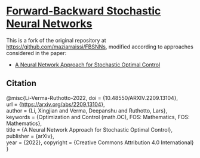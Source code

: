 # [Forward-Backward Stochastic Neural Networks](https://github.com/EmoryMLIP/FBSNNs/)

This is a fork of the original repository at https://github.com/maziarraissi/FBSNNs, modified according to approaches considered in the paper:
- [A Neural Network Approach for Stochastic Optimal Control](https://arxiv.org/pdf/2209.13104.pdf)
## Citation
   @misc{Li-Verma-Ruthotto-2022,
  doi = {10.48550/ARXIV.2209.13104},  
  url = {https://arxiv.org/abs/2209.13104},  
  author = {Li, Xingjian and Verma, Deepanshu and Ruthotto, Lars},  
  keywords = {Optimization and Control (math.OC), FOS: Mathematics, FOS: Mathematics},  
  title = {A Neural Network Approach for Stochastic Optimal Control},  
  publisher = {arXiv},  
  year = {2022},
  copyright = {Creative Commons Attribution 4.0 International}
}


